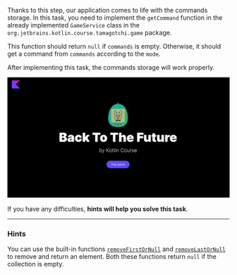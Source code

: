 Thanks to this step, our application comes to life with the commands storage.
In this task, you need to implement the `getCommand` function in the already implemented `GameService`
class in the `org.jetbrains.kotlin.course.tamagotchi.game` package.

This function should return `null` if `commands` is empty. 
Otherwise, it should get a command from `commands` according to the `mode`.

After implementing this task, the commands storage will work properly.

<div class="hint" title="Push me to view the expected state of the application after completing this task">

![Final application](../../utils/src/main/resources/images/tamagotchi/states/ready.gif)

</div>

If you have any difficulties, **hints will help you solve this task**.

----

### Hints

<div class="hint" title="Push me to learn how to get the first and the last elements">

You can use the built-in functions [`removeFirstOrNull`](https://kotlinlang.org/api/latest/jvm/stdlib/kotlin.collections/-array-deque/remove-first-or-null.html) 
and [`removeLastOrNull`](https://kotlinlang.org/api/latest/jvm/stdlib/kotlin.collections/-array-deque/remove-last-or-null.html) 
to remove and return an element. Both these functions return `null` if the collection is empty.
</div>
